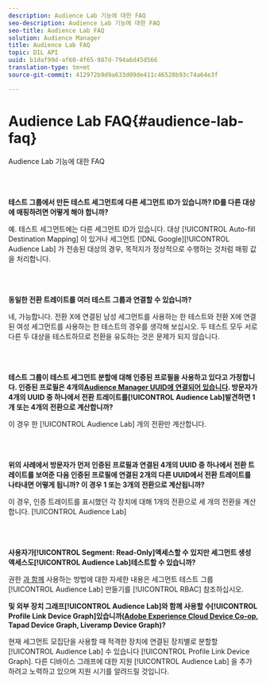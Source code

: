```yaml
---
description: Audience Lab 기능에 대한 FAQ
seo-description: Audience Lab 기능에 대한 FAQ
seo-title: Audience Lab FAQ
solution: Audience Manager
title: Audience Lab FAQ
topic: DIL API
uuid: b1daf99d-af60-4f65-987d-794a6d45d566
translation-type: tm+mt
source-git-commit: 412972b9d9a633d09de411c46528b93c74a64e3f

---
```



# Audience Lab FAQ{#audience-lab-faq}

Audience Lab 기능에 대한 FAQ

<!-- 

audience-lab-faq.xml

 -->

<br> 

**테스트 그룹에서 만든 테스트 세그먼트에 다른 세그먼트 ID가 있습니까? ID를 다른 대상에 매핑하려면 어떻게 해야 합니까?**

예. 테스트 세그먼트에는 다른 세그먼트 ID가 있습니다. 대상 [!UICONTROL Auto-fill Destination Mapping] 이 있거나 세그먼트 [!DNL Google][!UICONTROL Audience Lab] 가 전송된 대상의 경우, 목적지가 정상적으로 수행하는 것처럼 매핑 값을 처리합니다.

<br> 

**동일한 전환 트레이트를 여러 테스트 그룹과 연결할 수 있습니까?**

네, 가능합니다. 전환 X에 연결된 남성 세그먼트를 사용하는 한 테스트와 전환 X에 연결된 여성 세그먼트를 사용하는 한 테스트의 경우를 생각해 보십시오. 두 테스트 모두 서로 다른 두 대상을 테스트하므로 전환을 유도하는 것은 문제가 되지 않습니다.

<br> 

**테스트 그룹이 테스트 세그먼트 분할에 대해 인증된 프로필을 사용하고 있다고 가정합니다. 인증된 프로필은 4개의[Audience Manager UUID에 연결되어 있습니다](../reference/ids-in-aam.md). 방문자가 4개의 UUID 중 하나에서 전환 트레이트를[!UICONTROL Audience Lab]발견하면 1개 또는 4개의 전환으로 계산합니까?**

이 경우 한 [!UICONTROL Audience Lab] 개의 전환만 계산합니다.

<br> 

**위의 사례에서 방문자가 먼저 인증된 프로필과 연결된 4개의 UUID 중 하나에서 전환 트레이트를 보여준 다음 인증된 프로필에 연결된 2개의 다른 UUID에서 전환 트레이트를 나타내면 어떻게 됩니까? 이 경우 1 또는 3개의 전환으로 계산됩니까?**

이 경우, 인증 트레이트를 표시했던 각 장치에 대해 1개의 전환으로 세 개의 전환을 계산합니다. [!UICONTROL Audience Lab]

<br> 

**사용자가[!UICONTROL Segment: Read-Only]액세스할 수 있지만 세그먼트 생성 액세스도[!UICONTROL Audience Lab]테스트할 수 있습니까?**

권한 [과 함께](../features/audience-lab/audience-lab-manage-test-groups.md#create-test-groups) 사용하는 방법에 대한 자세한 내용은 세그먼트 테스트 그룹 [!UICONTROL Audience Lab] 만들기를 [!UICONTROL RBAC] 참조하십시오.

**및 외부 장치 그래프[!UICONTROL Audience Lab]와 함께 사용할 수[!UICONTROL Profile Link Device Graph]있습니까([Adobe Experience Cloud Device Co-op](https://docs.adobe.com/content/help/en/device-co-op/using/home.html), Tapad Device Graph, Liveramp Device Graph)?**

현재 세그먼트 모집단을 사용할 때 적격한 장치에 연결된 장치별로 분할할 [!UICONTROL Audience Lab] 수 있습니다 [!UICONTROL Profile Link Device Graph]. 다른 디바이스 그래프에 대한 지원 [!UICONTROL Audience Lab] 을 추가하려고 노력하고 있으며 지원 시기를 알려드릴 것입니다.
